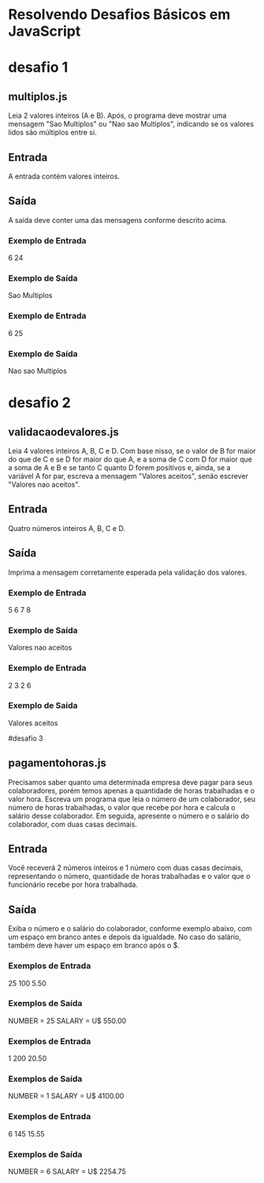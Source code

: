 # Resolvendo Desafios Básicos em JavaScript

# desafio 1

## multiplos.js

Leia 2 valores inteiros (A e B). Após, o programa deve mostrar uma mensagem "Sao Multiplos" ou "Nao sao Multiplos", indicando se os valores lidos são múltiplos entre si.

## Entrada
A entrada contém valores inteiros.

## Saída
A saída deve conter uma das mensagens conforme descrito acima.

### Exemplo de Entrada
6 24
### Exemplo de Saída
Sao Multiplos

### Exemplo de Entrada
6 25
### Exemplo de Saída
Nao sao Multiplos


# desafio 2

## validacaodevalores.js

Leia 4 valores inteiros A, B, C e D. Com base nisso, se o valor de B for maior do que de C e se D for maior do que A, e a soma de C com D for maior que a soma de A e B e se tanto C quanto D forem positivos e, ainda, se a variável A for par, escreva a mensagem "Valores aceitos", senão escrever "Valores nao aceitos".

## Entrada
Quatro números inteiros A, B, C e D.

## Saída
Imprima a mensagem corretamente esperada pela validação dos valores.

### Exemplo de Entrada
5 6 7 8

### Exemplo de Saída
Valores nao aceitos

### Exemplo de Entrada
2 3 2 6

### Exemplo de Saída
Valores aceitos

#desafio 3

## pagamentohoras.js

Precisamos saber quanto uma determinada empresa deve pagar para seus colaboradores, porém temos apenas a quantidade de horas trabalhadas e o valor hora. Escreva um programa que leia o número de um colaborador, seu número de horas trabalhadas, o valor que recebe por hora e calcula o salário desse colaborador. Em seguida, apresente o número e o salário do colaborador, com duas casas decimais.

## Entrada
Você receverá 2 números inteiros e 1 número com duas casas decimais, representando o número, quantidade de horas trabalhadas e o valor que o funcionário recebe por hora trabalhada.

## Saída
Exiba o número e o salário do colaborador, conforme exemplo abaixo, com um espaço em branco antes e depois da igualdade. No caso do salário, também deve haver um espaço em branco após o $.

### Exemplos de Entrada
25
100
5.50

### Exemplos de Saída
NUMBER = 25
SALARY = U$ 550.00

### Exemplos de Entrada
1
200
20.50

### Exemplos de Saída
NUMBER = 1
SALARY = U$ 4100.00

### Exemplos de Entrada
6
145
15.55

### Exemplos de Saída
NUMBER = 6
SALARY = U$ 2254.75
